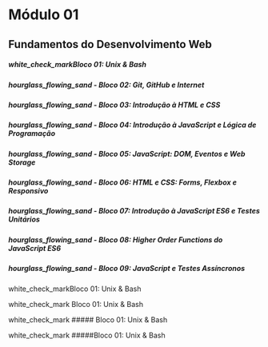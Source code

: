 # Módulo 01

## Fundamentos do Desenvolvimento Web 

##### white_check_markBloco 01: Unix & Bash

##### hourglass_flowing_sand - Bloco 02: Git, GitHub e Internet

##### hourglass_flowing_sand - Bloco 03: Introdução à HTML e CSS

##### hourglass_flowing_sand - Bloco 04: Introdução à JavaScript e Lógica de Programação

##### hourglass_flowing_sand - Bloco 05: JavaScript: DOM, Eventos e Web Storage

##### hourglass_flowing_sand - Bloco 06: HTML e CSS: Forms, Flexbox e Responsivo

##### hourglass_flowing_sand - Bloco 07: Introdução à JavaScript ES6 e Testes Unitários

##### hourglass_flowing_sand - Bloco 08: Higher Order Functions do JavaScript ES6

##### hourglass_flowing_sand - Bloco 09: JavaScript e Testes Assíncronos

white_check_markBloco 01: Unix & Bash

white_check_mark Bloco 01: Unix & Bash

white_check_mark  ##### Bloco 01: Unix & Bash

white_check_mark  #####Bloco 01: Unix & Bash
